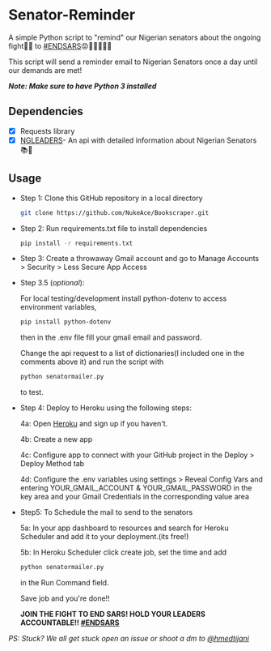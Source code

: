 # Senator-Reminder
A simple Python script to "remind" our Nigerian senators about the ongoing fight🤼🔥 to [#ENDSARS](https://twitter.com/hashtag/endsars?lang=en)😡🛑🚫👮🏾‍♂️

This script will send a reminder email to Nigerian Senators once a day until our demands are met!

***Note: Make sure to have Python 3 installed***
## Dependencies
- [x] Requests library
- [x] [NGLEADERS](http://ngleadersdb.herokuapp.com/api)- An api with detailed information about Nigerian Senators 📚📑

## Usage
- Step 1: Clone this GitHub repository in a local directory
  ```bash
  git clone https://github.com/NukeAce/Bookscraper.git
  ```

- Step 2: Run requirements.txt file to install dependencies  
  ```bash
  pip install -r requirements.txt
  ```
- Step 3: Create a throwaway Gmail account and go to Manage Accounts > Security > Less Secure App Access

- Step 3.5 (*optional*):
  
    For local testing/development install python-dotenv to access environment variables,

    ```bash
    pip install python-dotenv
    ```
    then in the .env file fill your gmail email and password.
    
    Change the api request to a list of dictionaries(I included one in the comments above it) and run the script with
    ```bash
    python senatormailer.py
    ```
    to test. 


- Step 4: 
  Deploy to Heroku using the following steps:

  4a: Open [Heroku](https://heroku.com) and sign up if you haven't.
  
  4b: Create a new app

  4c: Configure app to connect with your GitHub project in the Deploy > Deploy Method tab

  4d: Configure the .env variables using settings > Reveal Config Vars and entering YOUR_GMAIL_ACCOUNT & YOUR_GMAIL_PASSWORD in the key area and your Gmail Credentials in the corresponding value area

- Step5: 
  To Schedule the mail to send to the senators

  5a: In your app dashboard to resources and search for Heroku Scheduler and add it to your deployment.(its free!)

  5b: In Heroku Scheduler click create job, set the time and add 
  ```bash
  python senatormailer.py
  ```
  in the Run Command field.

  Save job and you're done!!


  **JOIN THE FIGHT TO END SARS! HOLD YOUR LEADERS ACCOUNTABLE!! [#ENDSARS](https://twitter.com/hashtag/endsars?lang=en)**

*PS: Stuck? We all get stuck open an issue or shoot a dm to [@hmedtijani](https://twitter.com/hmedtijani)*
    


